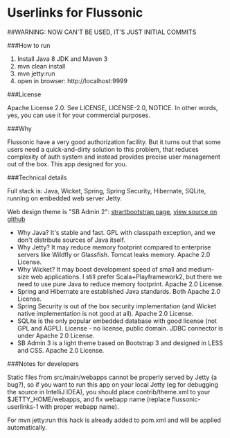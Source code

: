 Userlinks for Flussonic
=======================

##WARNING: NOW CAN'T BE USED, IT'S JUST INITIAL COMMITS


###How to run

1. Install Java 8 JDK and Maven 3
2. mvn clean install
3. mvn jetty:run
4. open in browser: http://localhost:9999

###License

Apache License 2.0. See LICENSE, LICENSE-2.0, NOTICE.
In other words, yes, you can use it for your commercial purposes.

###Why

Flussonic have a very good authorization facility. But it turns out that some users need a quick-and-dirty solution to this problem, that reduces complexity of auth system and instead provides precise user management out of the box. This app designed for you.

###Technical details

Full stack is: Java, Wicket, Spring, Spring Security, Hibernate, SQLite, running on embedded web server Jetty.

Web design theme is "SB Admin 2":
[strartbootstrap page](http://startbootstrap.com/template-overviews/sb-admin-2),
[view source on github](https://github.com/IronSummitMedia/startbootstrap-sb-admin-2)

* Why Java? It's stable and fast. GPL with classpath exception, and we don't distribute sources of Java itself.
* Why Jetty? It may reduce memory footprint compared to enterprise servers like Wildfly or Glassfish. Tomcat leaks memory. Apache 2.0 License.
* Why Wicket? It may boost development speed of small and medium-size web applications. I still prefer Scala+Playframework2, but there we need to use pure Java to reduce memory footprint. Apache 2.0 License.
* Spring and Hibernate are established Java standards. Both Apache 2.0 License.
* Spring Security is out of the box security implementation (and Wicket native implementation is not good at all). Apache 2.0 License.
* SQLite is the only popular embedded database with good license (not GPL and AGPL). License - no license, public domain. JDBC connector is under Apache 2.0 License.
* SB Admin 3 is a light theme based on Bootstrap 3 and designed in LESS and CSS. Apache 2.0 License.

###Notes for developers

Static files from src/main/webapps cannot be properly served by Jetty (a bug?),
so if you want to run this app on your local Jetty (eg for debugging the source in IntelliJ IDEA),
you should place contrib/theme.xml to your $JETTY_HOME/webapps, and fix webapp name (replace flussonic-userlinks-1 with proper webapp name).

For mvn jetty:run this hack is already added to pom.xml and will be applied automatically.